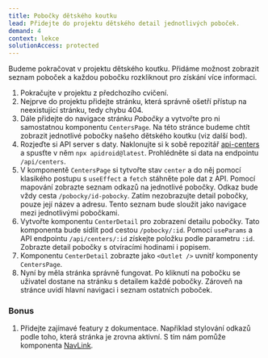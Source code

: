 ```yaml
---
title: Pobočky dětského koutku
lead: Přidejte do projektu dětského detail jednotlivých poboček.
demand: 4
context: lekce
solutionAccess: protected
---
```


Budeme pokračovat v projektu dětského koutku. Přidáme možnost zobrazit seznam poboček a každou pobočku rozkliknout pro získání více informaci.

1. Pokračujte v projektu z předchozího cvičení.
1. Nejprve do projektu přidejte stránku, která správně ošetří přístup na neexistující stránku, tedy chybu 404.
1. Dále přidejte do navigace stránku _Pobočky_ a vytvořte pro ni samostatnou komponentu `CentersPage`. Na této stránce budeme chtít zobrazit jednotlivé pobočky našeho dětského koutku (viz další bod).
1. Rozjeďte si API server s daty. Naklonujte si k sobě repozitář [api-centers](https://github.com/Czechitas-podklady-WEB/api-centers) a spusťte v něm `npx apidroid@latest`. Prohlédněte si data na endpointu `/api/centers`.
1. V komponentě `CentersPage` si tytvořte stav `center` a do něj pomocí klasikého postupu s `useEffect` a `fetch` stáhněte pole dat z API. Pomocí mapování zobrazte seznam odkazů na jednotlivé pobočky. Odkaz bude vždy cesta `/pobocky/id-pobocky`. Zatím nezobrazujte detail pobočky, pouze její název a adresu. Tento seznam bude sloužit jako navigace mezi jednotlivými pobočkami.
1. Vytvořte komponentu `CenterDetail` pro zobrazení detailu pobočky. Tato komponenta bude sídlit pod cestou `/pobocky/:id`. Pomocí `useParams` a API endpointu `/api/centers/:id` získejte položku podle parametru `:id`. Zobrazte detail pobočky s otvíracími hodinami i popisem.
1. Komponentu `CenterDetail` zobrazte jako `<Outlet />` uvnitř komponenty `CentersPage`.
1. Nyní by měla stránka správně fungovat. Po kliknutí na pobočku se uživatel dostane na stránku s detailem každé pobočky. Zároveň na stránce uvidí hlavní navigaci i seznam ostatních poboček.

### Bonus

1. Přidejte zajímavé featury z dokumentace. Například stylování odkazů podle toho, která stránka je zrovna aktivní. S tím nám pomůže komponenta [NavLink](https://reactrouter.com/en/6.10.0/start/tutorial#active-link-styling).
